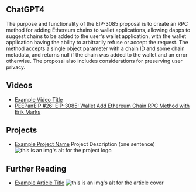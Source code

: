 ## ChatGPT4

The purpose and functionality of the EIP-3085 proposal is to create an RPC method for adding Ethereum chains to wallet applications, allowing dapps to suggest chains to be added to the user's wallet application, with the wallet application having the ability to arbitrarily refuse or accept the request. The method accepts a single object parameter with a chain ID and some chain metadata, and returns null if the chain was added to the wallet and an error otherwise. The proposal also includes considerations for preserving user privacy.

## Videos

- [Example Video Title](https://www.youtube.com/watch?v=TDGq4aeevgY)
- [PEEPanEIP #26: EIP-3085: Wallet Add Ethereum Chain RPC Method with Erik Marks](https://www.youtube.com/watch?v=nOIl2w33sGU&list=PL4cwHXAawZxqu0PKKyMzG_3BJV_xZTi1F&index=87)

## Projects

- [Example Project Name](https://xxxx.xxx/xxxxx) Project Description (one sentence) ![this is an img's alt for the project logo](https://xxxx.xxx/project-logo.xxx)

## Further Reading

- [Example Article Title](https://xxxx.xxx/xxxxx) ![this is an img's alt for the article cover](https://xxxx.xxx/article-cover.xxx)
